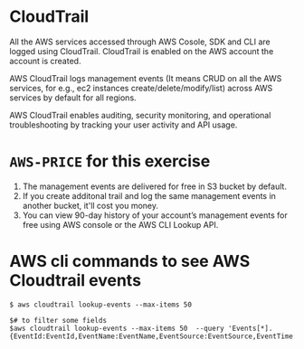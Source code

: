 # CloudTrail
All the AWS services accessed through AWS Cosole, SDK and CLI are logged using CloudTrail.  CloudTrail is enabled on the AWS account the account is created.

AWS CloudTrail logs management events (It means CRUD on all the AWS services, for e.g., ec2 instances create/delete/modify/list) across AWS services by default for all regions. 

AWS CloudTrail enables auditing, security monitoring, and operational troubleshooting by tracking your user activity and API usage.

# `AWS-PRICE` for this exercise
1. The management events are delivered for free in S3 bucket by default.  
2. If you create additonal trail and log the same management events in another bucket, it'll cost you money.
3. You can view 90-day history of your account’s management events for free using AWS console or the AWS CLI Lookup API.

# AWS cli commands to see AWS Cloudtrail events
```
$ aws cloudtrail lookup-events --max-items 50

$# to filter some fields
$aws cloudtrail lookup-events --max-items 50  --query 'Events[*].{EventId:EventId,EventName:EventName,EventSource:EventSource,EventTime:EventTime}'
```